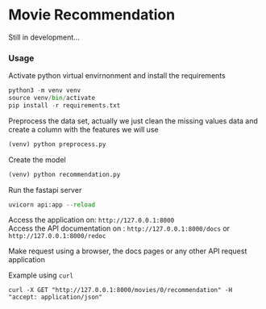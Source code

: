 # Movie Recommendation

Still in development...

### Usage

Activate python virtual envirnonment and install the requirements

```python
python3 -m venv venv
source venv/bin/activate
pip install -r requirements.txt
```

Preprocess the data set, actually we just clean the missing values data and create a column with the features we will use

```python
(venv) python preprocess.py
```

Create the model 
```python
(venv) python recommendation.py
```

Run the fastapi server
```python
uvicorn api:app --reload
```

Access the application on: `http://127.0.0.1:8000`   
Access the API documentation on : `http://127.0.0.1:8000/docs` or `http://127.0.0.1:8000/redoc`

Make request using a browser, the docs pages or any other API request application

Example using `curl`
```
curl -X GET "http://127.0.0.1:8000/movies/0/recommendation" -H  "accept: application/json"
```